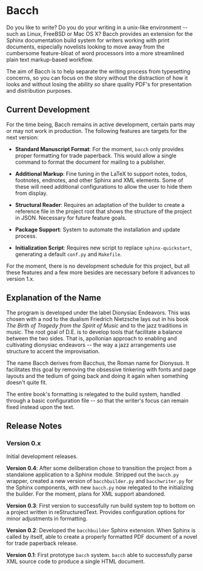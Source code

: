 # Bacch

Do you like to write?  Do you do your writing in a unix-like environment -- such as Linux, FreeBSD or Mac OS X?  Bacch provides an extension for the Sphinx documentation build system for writers working with print documents, especially novelists looking to move away from the cumbersome feature-bloat of word processors into a more streamlined plain text markup-based workflow.

The aim of Bacch is to help separate the writing process from typesetting concerns, so you can focus on the story without the distraction of how it looks and without losing the ability so share quality PDF's for presentation and distribution purposes.

## Current Development

For the time being, Bacch remains in active development, certain parts may or may not work in production.  The following features are targets for the next version:

- **Standard Manuscript Format**: For the moment, `bacch` only provides proper formatting for trade paperback.  This would allow a single command to format the document for mailing to a publisher.

- **Additional Markup**: Fine tuning in the LaTeX to support notes, todos, footnotes, endnotes, and other Sphinx and XML elements.  Some of these will need additional configurations to allow the user to hide them from display.

- **Structural Reader**: Requires an adaptation of the builder to create a reference file in the project root that shows the structure of the project in JSON.  Necessary for future feature goals.

- **Package Support**: System to automate the installation and update process.

- **Initialization Script**: Requires new script to replace `sphinx-quickstart`, generating a default `conf.py` and `Makefile`.

For the moment, there is no development schedule for this project, but all these features and a few more besides are necessary before it advances to version 1.x.


## Explanation of the Name

The program is developed under the label Dionysiac Endeavors.  This was chosen with a nod to the dualism Friedrich Nietzsche lays out in his book *The Birth of Tragedy from the Spirit of Music* and to the jazz traditions in music. The root goal of D.E. is to develop tools that facilitate a balance between the two sides.  That is, apollonian approach to enabling and cultivating dionysiac endeavors -- the way a jazz arrangements use structure to accent the improvisation.

The name Bacch derives from Bacchus, the Roman name for Dionysus.  It facilitates this goal by removing the obsessive tinkering with fonts and page layouts and the tedium of going back and doing it again when something doesn't quite fit.

The entire book's formatting is relegated to the build system, handled through a basic configuration file -- so that the writer's focus can remain fixed instead upon the text.


## Release Notes

### Version 0.x

Initial development releases.

**Version 0.4**: After some deliberation chose to transition the project from a standalone application to a Sphinx module.  Stripped out the `bacch.py` wrapper, created a new version of `bacchbuilder.py` and `bacchwriter.py` for the Sphinx components, with new `bacch.py` now relegated to the initializing the builder.  For the moment, plans for XML support abandoned.

**Version 0.3**: First version to successfully run build system top to bottom on a project written in reStructuredText.  Provides configuration options for minor adjustments in formatting.

**Version 0.2**: Developed the `bacchbuilder` Sphinx extension.  When Sphinx is called by itself, able to create a properly formatted PDF document of a novel for trade paperback release. 

**Version 0.1**: First prototype `bacch` system.  `bacch` able to successfully parse XML source code to produce a single HTML document.

